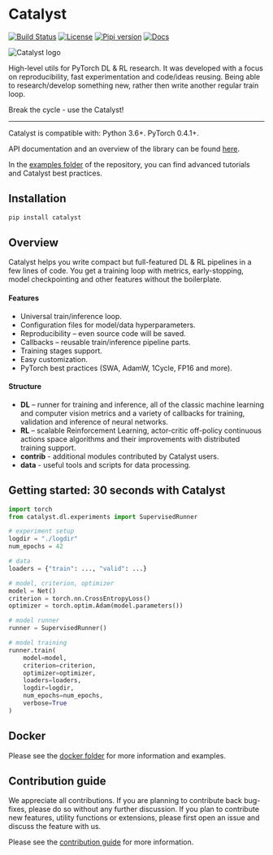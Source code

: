 # Catalyst
[![Build Status](https://travis-ci.com/catalyst-team/catalyst.svg?branch=master)](https://travis-ci.com/catalyst-team/catalyst) 
[![License](https://img.shields.io/github/license/catalyst-team/catalyst.svg)](LICENSE)
[![Pipi version](https://img.shields.io/pypi/v/catalyst.svg)](https://pypi.org/project/catalyst/)
[![Docs](https://img.shields.io/badge/dynamic/json.svg?label=docs&url=https%3A%2F%2Fpypi.org%2Fpypi%2Fcatalyst%2Fjson&query=%24.info.version&colorB=brightgreen&prefix=v)](https://catalyst-team.github.io/catalyst/index.html)

![Catalyst logo](https://raw.githubusercontent.com/catalyst-team/catalyst-pics/master/pics/catalyst_logo.png)

High-level utils for PyTorch DL & RL research.
It was developed with a focus on reproducibility, 
fast experimentation and code/ideas reusing.
Being able to research/develop something new, 
rather then write another regular train loop.

Break the cycle - use the Catalyst!

---

Catalyst is compatible with: Python 3.6+. PyTorch 0.4.1+.

API documentation and an overview of the library can be found 
[here](https://catalyst-team.github.io/catalyst/index.html).

In the [examples folder](examples) 
of the repository, you can find advanced tutorials and Catalyst best practices.


## Installation

```bash
pip install catalyst
```


## Overview

Catalyst helps you write compact
but full-featured DL & RL pipelines in a few lines of code.
You get a training loop with metrics, early-stopping, model checkpointing
and other features without the boilerplate.

#### Features

- Universal train/inference loop.
- Configuration files for model/data hyperparameters.
- Reproducibility – even source code will be saved.
- Callbacks – reusable train/inference pipeline parts.
- Training stages support.
- Easy customization.
- PyTorch best practices (SWA, AdamW, 1Cycle, FP16 and more).


#### Structure

- **DL** – runner for training and inference, 
all of the classic machine learning and computer vision metrics 
and a variety of callbacks for training, validation 
and inference of neural networks.
- **RL** – scalable Reinforcement Learning,
actor-critic off-policy continuous actions space algorithms
and their improvements
with distributed training support.
- **contrib** - additional modules contributed by Catalyst users.
- **data** - useful tools and scripts for data processing.


## Getting started: 30 seconds with Catalyst

```python
import torch
from catalyst.dl.experiments import SupervisedRunner

# experiment setup
logdir = "./logdir"
num_epochs = 42

# data
loaders = {"train": ..., "valid": ...}

# model, criterion, optimizer
model = Net()
criterion = torch.nn.CrossEntropyLoss()
optimizer = torch.optim.Adam(model.parameters())

# model runner
runner = SupervisedRunner()

# model training
runner.train(
    model=model,
    criterion=criterion,
    optimizer=optimizer,
    loaders=loaders,
    logdir=logdir,
    num_epochs=num_epochs,
    verbose=True
)
```

## Docker

Please see the [docker folder](docker) 
for more information and examples.


## Contribution guide

We appreciate all contributions. 
If you are planning to contribute back bug-fixes, 
please do so without any further discussion. 
If you plan to contribute new features, utility functions or extensions, 
please first open an issue and discuss the feature with us.

Please see the [contribution guide](CONTRIBUTING.md) 
for more information.
